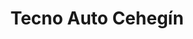 ---
title: "Tecno Auto Cehegín"
url: /cehegin/tecno-auto-cehegin/
shop: reparación de automóviles
---
